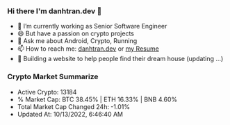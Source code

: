 ### Hi there I'm danhtran.dev 👋

- 🔭 I’m currently working as Senior Software Engineer
- 😄 But have a passion on crypto projects
- 💬 Ask me about Android, Crypto, Running 
- 📫 How to reach me: <a href="https://danhtran.dev" target="_blank">danhtran.dev</a> or <a href="Developer-Resume.pdf" target="_blank">my Resume</a>
- 🌱 Building a website to help people find their dream house (updating ...)

### Crypto Market Summarize
- Active Crypto: 13184
- % Market Cap: BTC 38.45% | ETH 16.33% | BNB 4.60%
- Total Market Cap Changed 24h: -1.01%
- Updated At: 10/13/2022, 6:46:40 AM
